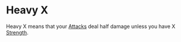 # Heavy X
Heavy X means that your [Attacks](../../../../../Game%20Procedures/Attack.md) deal half damage unless you have X [Strength](../../../../../Player%20Characters/Chosen%20Statistics/Strength.md).